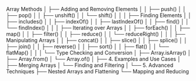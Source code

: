 Array Methods
│   ├── Adding and Removing Elements
│   │   ├── push() 
│   │   ├── pop()
│   │   ├── unshift()
│   │   └── shift()
│   │
│   ├── Finding Elements
│   │   ├── includes()
│   │   ├── indexOf()
│   │   ├── lastIndexOf()
│   │   ├── find()
│   │   └── findIndex()
│   │
│   ├── Iterating over Arrays
│   │   ├── forEach()
│   │   ├── map()
│   │   ├── filter()
│   │   ├── reduce()
│   │   └── reduceRight()
│   │
│   ├── Manipulating Arrays
│   │   ├── concat()
│   │   ├── slice()
│   │   ├── splice()
│   │   ├── join()
│   │   ├── reverse()
│   │   ├── sort()
│   │   ├── flat()
│   │   └── flatMap()
│   │
│   └── Type Checking and Conversion
│       ├── Array.isArray()
│       ├── Array.from()
│       └── Array.of()
│
├── 4. Examples and Use Cases
│   ├── Merging Arrays
│   └── Finding and Filtering
│
└── 5. Advanced Techniques
    ├── Nested Arrays and Flattening
    └── Mapping and Reducing

 

